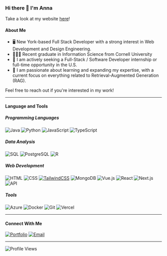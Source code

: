 ### Hi there 👋 I'm Anna

Take a look at my website [here](https://annaw-99.github.io/web/)!

#### About Me
- 🖥️ New York-based Full Stack Developer with a strong interest in Web Development and Design Engineering.
- 👩🏻‍🎓 Recent graduate in Information Science from Cornell University
- 🔎 I am actively seeking a Full-Stack / Software Developer internship or full-time opportunity in the U.S.
- 🌱 I am passionate about learning and expanding my expertise, with a current focus on everything related to Retrieval-Augmented Generation (RAG).

Feel free to reach out if you're interested in my work!

---

#### Language and Tools

##### Programming Languages
![Java](https://img.shields.io/badge/-Java-007396?logo=java&logoColor=white&style=for-the-badge)
![Python](https://img.shields.io/badge/-Python-3776AB?logo=python&logoColor=white&style=for-the-badge)
![JavaScript](https://img.shields.io/badge/-JavaScript-F7DF1E?logo=javascript&logoColor=black&style=for-the-badge)
![TypeScript](https://img.shields.io/badge/-TypeScript-007ACC?logo=typescript&logoColor=white&style=for-the-badge)

##### Data Analysis
![SQL](https://img.shields.io/badge/-SQL-336791?logo=postgresql&logoColor=white&style=for-the-badge)
![PostgreSQL](https://img.shields.io/badge/-PostgreSQL-4169E1?logo=postgresql&logoColor=white&style=for-the-badge)
![R](https://img.shields.io/badge/-R-276DC3?logo=r&logoColor=white&style=for-the-badge)

##### Web Development
![HTML](https://img.shields.io/badge/-HTML5-E34F26?logo=html5&logoColor=white&style=for-the-badge)
![CSS](https://img.shields.io/badge/-CSS3-1572B6?logo=css3&logoColor=white&style=for-the-badge)
[![TailwindCSS](https://img.shields.io/badge/-TailwindCSS-38B2AC?logo=tailwind-css&logoColor=white&style=for-the-badge)](https://tailwindcss.com)
![MongoDB](https://img.shields.io/badge/-MongoDB-47A248?logo=mongodb&logoColor=white&style=for-the-badge)
![Vue.js](https://img.shields.io/badge/-Vue.js-4FC08D?logo=vue.js&logoColor=white&style=for-the-badge)
![React](https://img.shields.io/badge/-React-61DAFB?logo=react&logoColor=black&style=for-the-badge)
![Next.js](https://img.shields.io/badge/-Next.js-000000?logo=next.js&logoColor=white&style=for-the-badge)
![API](https://img.shields.io/badge/-API-FF6C37?logo=fastapi&logoColor=white&style=for-the-badge)

##### Tools
![Azure](https://img.shields.io/badge/-Azure-0078D4?logo=microsoftazure&logoColor=white&style=for-the-badge)
![Docker](https://img.shields.io/badge/-Docker-2496ED?logo=docker&logoColor=white&style=for-the-badge)
![Git](https://img.shields.io/badge/-Git-F05032?logo=git&logoColor=white&style=for-the-badge)
![Vercel](https://img.shields.io/badge/-Vercel-000000?logo=vercel&logoColor=white&style=for-the-badge)

---

#### Connect With Me

[![Portfolio](https://img.shields.io/badge/-Portfolio-000000?logoColor=white&style=for-the-badge)](https://annaw-99.github.io/web/) [![Email](https://img.shields.io/badge/-Email-D14836?logoColor=white&style=for-the-badge)](mailto:annawang9909@gmail.com)

---

![Profile Views](https://komarev.com/ghpvc/?username=annaw-99&color=e0e0e0&style=for-the-badge)

<!--
**annaw-99/annaw-99** is a ✨ _special_ ✨ repository because its `README.md` (this file) appears on your GitHub profile.

Here are some ideas to get you started:

- 🔭 I’m currently working on ...
- 🌱 I’m currently learning ...
- 👯 I’m looking to collaborate on ...
- 🤔 I’m looking for help with ...
- 💬 Ask me about ...
- 📫 How to reach me: ...
- 😄 Pronouns: ...
- ⚡ Fun fact: ...
-->
